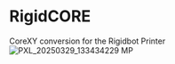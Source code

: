 # RigidCORE
 CoreXY conversion for the Rigidbot Printer
![PXL_20250329_133434229 MP](https://github.com/user-attachments/assets/0331cb0b-ab7b-4361-9828-611e07e26930)

